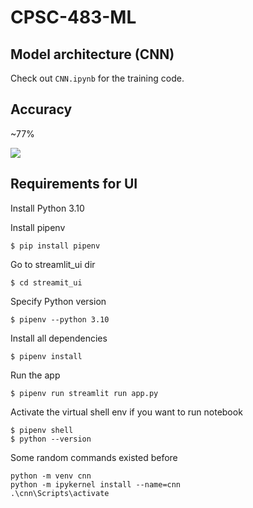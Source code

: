 # CPSC-483-ML
## Model architecture (CNN)
Check out `CNN.ipynb` for the training code.

## Accuracy
~77%

<img src="https://firebasestorage.googleapis.com/v0/b/chatapp-be9bd.appspot.com/o/acc.png?alt=media&token=625fce44-1eef-4288-9a31-a79242e0e432"/>

## Requirements for UI
Install Python 3.10

Install pipenv
```
$ pip install pipenv

```
Go to streamlit_ui dir
```
$ cd streamit_ui

```


Specify Python version
```
$ pipenv --python 3.10

```

Install all dependencies
```
$ pipenv install

```
Run the app

```
$ pipenv run streamlit run app.py
```


Activate the virtual shell env if you want to run notebook
```
$ pipenv shell
$ python --version

```

Some random commands existed before
```
python -m venv cnn
python -m ipykernel install --name=cnn
.\cnn\Scripts\activate
```



